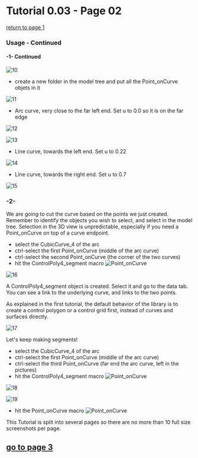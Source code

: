 # Tutorial 0.03   - Page 02

[return to page 1](https://github.com/edwardvmills/NURBSlib_EVM/blob/gh-pages/Tutorial%200.03%20Point_onCurve%20ControlPoly4_segment%20ControlPoly6%20and%20CubicCurve6%20-%20page%2001.md)

### Usage - Continued
#### -1- Continued

![10](https://github.com/edwardvmills/NURBSlib_EVM/blob/master/Tutorial%20Models/Point_onCurve%20ControlPoly4_segment%20ControlPoly6%20and%20CubicCurve6/Point_onCurve%20ControlPoly4_segment%20ControlPoly6%20and%20CubicCurve6%2010.png?raw=true)

* create a new folder in the model tree and put all the Point_onCurve objets in it

![11](https://github.com/edwardvmills/NURBSlib_EVM/blob/master/Tutorial%20Models/Point_onCurve%20ControlPoly4_segment%20ControlPoly6%20and%20CubicCurve6/Point_onCurve%20ControlPoly4_segment%20ControlPoly6%20and%20CubicCurve6%2011.png?raw=true)

* Arc curve, very close to the far left end. Set u to 0.0 so it is on the far edge

![12](https://github.com/edwardvmills/NURBSlib_EVM/blob/master/Tutorial%20Models/Point_onCurve%20ControlPoly4_segment%20ControlPoly6%20and%20CubicCurve6/Point_onCurve%20ControlPoly4_segment%20ControlPoly6%20and%20CubicCurve6%2012.png?raw=true)

![13](https://github.com/edwardvmills/NURBSlib_EVM/blob/master/Tutorial%20Models/Point_onCurve%20ControlPoly4_segment%20ControlPoly6%20and%20CubicCurve6/Point_onCurve%20ControlPoly4_segment%20ControlPoly6%20and%20CubicCurve6%2013.png?raw=true)

* Line curve, towards the left end. Set u to 0.22

![14](https://github.com/edwardvmills/NURBSlib_EVM/blob/master/Tutorial%20Models/Point_onCurve%20ControlPoly4_segment%20ControlPoly6%20and%20CubicCurve6/Point_onCurve%20ControlPoly4_segment%20ControlPoly6%20and%20CubicCurve6%2014.png?raw=true)

* Line curve, towards the right end. Set u to 0.7

![15](https://github.com/edwardvmills/NURBSlib_EVM/blob/master/Tutorial%20Models/Point_onCurve%20ControlPoly4_segment%20ControlPoly6%20and%20CubicCurve6/Point_onCurve%20ControlPoly4_segment%20ControlPoly6%20and%20CubicCurve6%2015.png?raw=true)

### -2-

We are going to cut the curve based on the points we just created. Remember to identify the objects you wish to select, and select in the model tree. Selection in the 3D view is unpredictable, especially if you need a Point_onCurve on top of a curve endpoint.

* select the CubicCurve_4 of the arc
* ctrl-select the first Point_onCurve (middle of the arc curve)
* ctrl-select the second Point_onCurve (the corner of the two curves)
* hit the ControlPoly4_segment macro ![Point_onCurve](https://github.com/edwardvmills/NURBSlib_EVM/blob/master/icons/ControlPoly4_segment.png?raw=true)

![16](https://github.com/edwardvmills/NURBSlib_EVM/blob/master/Tutorial%20Models/Point_onCurve%20ControlPoly4_segment%20ControlPoly6%20and%20CubicCurve6/Point_onCurve%20ControlPoly4_segment%20ControlPoly6%20and%20CubicCurve6%2016.png?raw=true)

A ControlPoly4_segment object is created. Select it and go to the data tab. You can see a link to the underlying curve, and links to the two points.

As explained in the first tutorial, the default behavior of the library is to create a control polygon or a control grid first, instead of curves and surfaces directly.

![17](https://github.com/edwardvmills/NURBSlib_EVM/blob/master/Tutorial%20Models/Point_onCurve%20ControlPoly4_segment%20ControlPoly6%20and%20CubicCurve6/Point_onCurve%20ControlPoly4_segment%20ControlPoly6%20and%20CubicCurve6%2017.png?raw=true)

Let's keep making segments!

* select the CubicCurve_4 of the arc
* ctrl-select the first Point_onCurve (middle of the arc curve)
* ctrl-select the third Point_onCurve (far end the arc curve, left in the pictures)
* hit the ControlPoly4_segment macro ![Point_onCurve](https://github.com/edwardvmills/NURBSlib_EVM/blob/master/icons/ControlPoly4_segment.png?raw=true)

![18](https://github.com/edwardvmills/NURBSlib_EVM/blob/master/Tutorial%20Models/Point_onCurve%20ControlPoly4_segment%20ControlPoly6%20and%20CubicCurve6/Point_onCurve%20ControlPoly4_segment%20ControlPoly6%20and%20CubicCurve6%2018.png?raw=true)

![19](https://github.com/edwardvmills/NURBSlib_EVM/blob/master/Tutorial%20Models/Point_onCurve%20ControlPoly4_segment%20ControlPoly6%20and%20CubicCurve6/Point_onCurve%20ControlPoly4_segment%20ControlPoly6%20and%20CubicCurve6%2019.png?raw=true)

* hit the Point_onCurve macro ![Point_onCurve](https://github.com/edwardvmills/NURBSlib_EVM/blob/master/icons/Point_OnCurve.png?raw=true)

This Tutorial is split into several pages so there are no more than 10 full size screenshots per page.

## [go to page 3](https://github.com/edwardvmills/NURBSlib_EVM/blob/gh-pages/Tutorial%200.03%20Point_onCurve%20ControlPoly4_segment%20ControlPoly6%20and%20CubicCurve6%20-%20page%2003.md)
